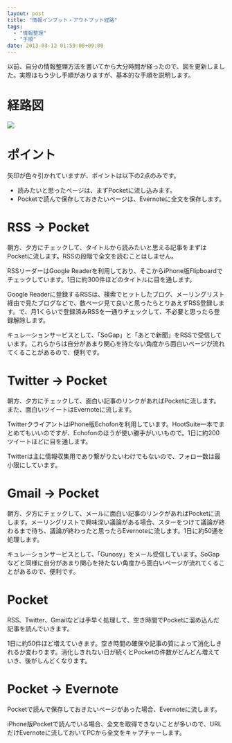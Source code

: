 ```yaml
---
layout: post
title: "情報インプット・アウトプット経路"
tags:
  - "情報整理"
  - "手順"
date: 2013-03-12 01:59:00+09:00
---
```


以前、自分の情報整理方法を書いてから大分時間が経ったので、図を更新しました。実際はもう少し手順がありますが、基本的な手順を説明します。

# 経路図

![](https://docs.google.com/drawings/d/1UtT8fklzBr2vvlF8NNXrsNt3WxXvbGq769zqjIx-g1Q/pub?w=1301&amp;h=623)

<!-- more -->

# ポイント

矢印が色々引かれていますが、ポイントは以下の2点のみです。

* 読みたいと思ったページは、まずPocketに流し込みます。
* Pocketで読んで保存しておきたいページは、Evernoteに全文を保存します。

# RSS → Pocket

朝方、夕方にチェックして、タイトルから読みたいと思える記事をまずはPocketに流します。RSSの段階で全文を読むことはしません。

RSSリーダーはGoogle Readerを利用しており、そこからiPhone版Flipboardでチェックしています。1日に約300件ほどのタイトルに目を通します。

Google Readerに登録するRSSは、検索でヒットしたブログ、メーリングリスト経由で見たブログなどで、数ページ見て良いと思ったらとりあえずRSS登録します。で、月1くらいで登録済みRSSを一通りチェックして、不必要と思ったら登録解除します。

キュレーションサービスとして、「SoGap」と「あとで新聞」をRSSで受信しています。これらからは自分があまり関心を持たない角度から面白いページが流れてくることがあるので、便利です。

# Twitter → Pocket

朝方、夕方にチェックして、面白い記事のリンクがあればPocketに流します。また、面白いツイートはEvernoteに流します。

TwitterクライアントはiPhone版Echofonを利用しています。HootSuite一本でまとめてもいいのですが、Echofonのほうが使い勝手がいいもので。1日に約200ツイートほどに目を通します。

Twitterは主に情報収集用であり繋がりたいわけでもないので、フォロー数は最小限にしています。

# Gmail → Pocket

朝方、夕方にチェックして、メールに面白い記事のリンクがあればPocketに流します。メーリングリストで興味深い議論がある場合、スターをつけて議論が終わるまで待ち、議論が終わったと思ったらEvernoteに流します。1日に約50通を処理します。

キュレーションサービスとして、「Gunosy」をメール受信しています。SoGapなどと同様に自分があまり関心を持たない角度から面白いページが流れてくることがあるので、便利です。

# Pocket

RSS、Twitter、Gmailなどは手早く処理して、空き時間でPocketに溜め込んだ記事を読んでいきます。

1日に約50件ほど増えていきます。空き時間の確保や記事の質によって消化しきれるか変わります。消化しきれない日が続くとPocketの件数がどんどん増えていき、後がしんどくなります。

# Pocket → Evernote

Pocketで読んで保存しておきたいページがあった場合、Evernoteに流します。

iPhone版Pocketで読んでいる場合、全文を取得できないことが多いので、URLだけEvernoteに流しておいてPCから全文をキャプチャーします。
